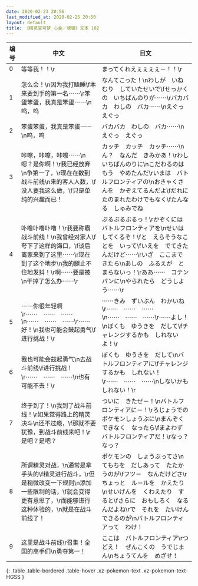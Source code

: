 ```yaml
---
date: 2020-02-23 20:56
last_modified_at: 2020-02-25 20:50
layout: default
title: 《精灵宝可梦 心金／魂银》文本 102
---
```

| 编号 | 中文 | 日文 |
| ---- | ---- | ---- |
| 0 | 等等我！！\r | まってくれえぇぇぇぇ－！！\r |
| 1 | 怎么会！\n因为我打瞌睡\f本来要到手的第一名⋯⋯\r笨蛋笨蛋，我真是笨蛋⋯⋯\n呜，呜 | なんてこった！\nわしが　いねむり　していたせいで\fせっかくの　いちばんのりが⋯⋯\rバカバカ　わしの　バカ⋯⋯\nえぐっ　えぐっ |
| 2 | 笨蛋笨蛋，我真是笨蛋⋯⋯\n呜，呜 | バカバカ　わしの　バカ⋯⋯\nえぐっ　えぐっ |
| 3 | 咔嚓，咔嚓，咔嚓⋯⋯\n嗯？是你啊！\r我已经放弃\n争第一了，\r现在在数到战斗前线\n来的客人人数，\f没人要我这么做，\f只是单纯的兴趣而已！ | カッチ　カッチ　カッチ⋯⋯\nん？　なんだ　きみかあ！\rわし　いちばんのりに\nこだわるのは　もう　やめたんだ\rいまは　バトルフロンティアの\nおきゃくさんを　かぞえてるんだよ\fだれに　たのまれたわけでもなく\fたんなる　しゅみでね |
| 4 | 卟噜卟噜卟噜！\r我要称霸战斗前线！\n我曾经对家人\f夸下了这样的海口，\f谈后离家来到了这里⋯⋯\r现在到了这个地步\n我的腿止不住地发抖！\r啊⋯⋯要是被\n干掉了怎么办⋯⋯\r | ぶるぶるぶるっ！\rかぞくには　バトルフロンティアを\nせいは　してくるぞ！\fと　えらそうなことを　いって\fいえを　でてきたんだけど⋯⋯\rいざ　ここまで　きたら\nあしの　ふるえが　とまらないっ！\rああ⋯⋯　コテンパンに\nやられたら　どうしよう⋯⋯\r |
| 5 | ⋯⋯你很年轻啊\r⋯⋯　⋯⋯　⋯⋯\n⋯⋯　⋯⋯　⋯⋯\r⋯⋯好！\n我也可能会鼓起勇气\f进行挑战！\r | ⋯⋯きみ　ずいぶん　わかいね\r⋯⋯　⋯⋯　⋯⋯\n⋯⋯　⋯⋯　⋯⋯\r⋯⋯よし！\nぼくも　ゆうきを　だして\fチャレンジするかも　しれないよ！\r |
| 6 | 我也可能会鼓起勇气\n去战斗前线\f进行挑战！\r⋯⋯　⋯⋯　⋯⋯\n也有可能不去！\r | ぼくも　ゆうきを　だして\nバトルフロンティアに\fチャレンジするかも　しれない！\r⋯⋯　⋯⋯　⋯⋯\nしないかも　しれない！\r |
| 7 | 终于到了！\n我到了战斗前线！\r如果觉得路上的精灵决斗\n还不过瘾，\f那就不要犹豫，到战斗前线来吧！\r是吧？是吧？ | ついに　きたぜ－！\nバトルフロンティアに－！\rろじょうでの　ポケモンしょうぶに\nまんぞく　できなく　なったら\fまよわず　バトルフロンティアだ！\rなっ？　なっ？ |
| 8 | 所谓精灵对战，\n通常是拿手头的\f精灵进行战斗，\r但是稍微改变一下规则\n添加一些限制的话，\f就会变得更有意思了，\r而能够进行这种体验的，\n就是在战斗前线了！ | ポケモンの　しょうぶってさ\nてもちを　だしあって　たたかうのが\fフツ－　なんだけどさ\rちょっと　ル－ルを　かえたり\nせいげんを　くわえたり　すると\fさらに　おもしろく　なるんだよね\rで　それを　たいけん　できるのが\nバトルフロンティアって　わけ！ |
| 9 | 这里是战斗前线\r召集！全国的高手们\n勇夺第一！ | ここは　バトルフロンティア\rつどえ！　ぜんこくの　うでじまん\nちょうてんを　めざせ！ |
{: .table .table-bordered .table-hover .xz-pokemon-text .xz-pokemon-text-HGSS }
